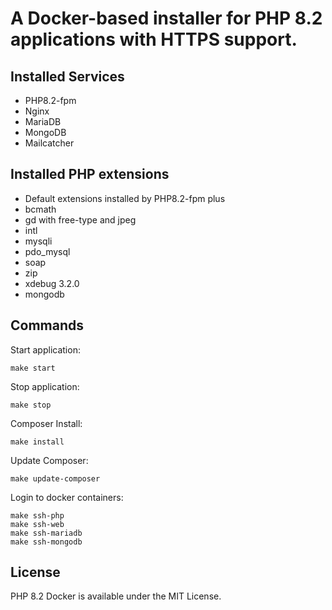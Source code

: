 # A Docker-based installer for PHP 8.2 applications with HTTPS support.

## Installed Services
- PHP8.2-fpm
- Nginx
- MariaDB 
- MongoDB
- Mailcatcher

## Installed PHP extensions
- Default extensions installed by PHP8.2-fpm plus
- bcmath
- gd with free-type and jpeg
- intl
- mysqli
- pdo_mysql
- soap
- zip
- xdebug 3.2.0
- mongodb

## Commands

Start application:   
```console
make start
```

Stop application:
```console
make stop
```

Composer Install:
```console
make install
```

Update Composer:      
```console
make update-composer
```

Login to docker containers:   
```console
make ssh-php
make ssh-web
make ssh-mariadb
make ssh-mongodb
```
## License
PHP 8.2 Docker is available under the MIT License.

